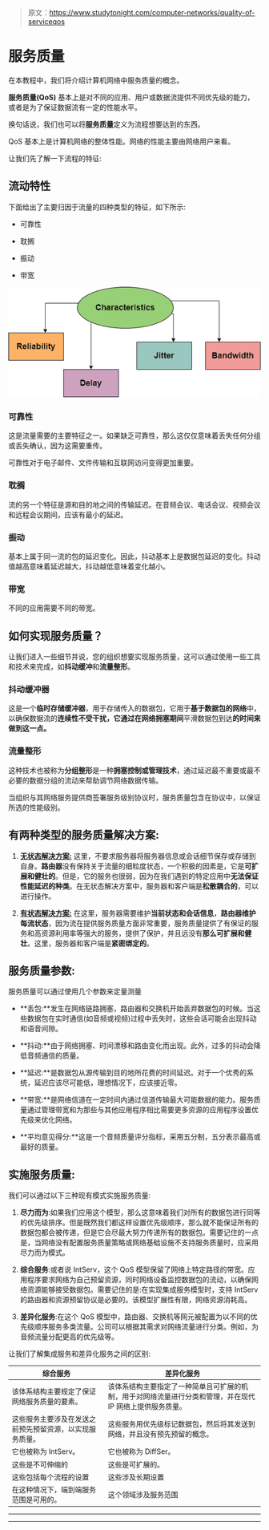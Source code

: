 > 原文：<https://www.studytonight.com/computer-networks/quality-of-serviceqos>

# 服务质量

在本教程中，我们将介绍计算机网络中服务质量的概念。

**服务质量(QoS)** 基本上是对不同的应用、用户或数据流提供不同优先级的能力，或者是为了保证数据流有一定的性能水平。

换句话说，我们也可以将**服务质量**定义为流程想要达到的东西。

QoS 基本上是计算机网络的整体性能。网络的性能主要由网络用户来看。

让我们先了解一下流程的特征:

## 流动特性

下面给出了主要归因于流量的四种类型的特征，如下所示:

*   可靠性

*   耽搁

*   振动

*   带宽

![](img/06a2939353ef7e403b5f530068015e55.png)

### 可靠性

这是流量需要的主要特征之一。如果缺乏可靠性，那么这仅仅意味着丢失任何分组或丢失确认，因为这需要重传。

可靠性对于电子邮件、文件传输和互联网访问变得更加重要。

### 耽搁

流的另一个特征是源和目的地之间的传输延迟。在音频会议、电话会议、视频会议和远程会议期间，应该有最小的延迟。

### 振动

基本上属于同一流的包的延迟变化。因此，抖动基本上是数据包延迟的变化。抖动值越高意味着延迟越大，抖动越低意味着变化越小。

### 带宽

不同的应用需要不同的带宽。

## 如何实现服务质量？

让我们进入一些细节并说，您的组织想要实现服务质量，这可以通过使用一些工具和技术来完成，如**抖动缓冲**和**流量整形**。

### 抖动缓冲器

这是一个**临时存储缓冲器**，用于存储传入的数据包，它用于**基于数据包的网络**中，以确保数据流的**连续性不受干扰，它通过在网络拥塞期间**平滑数据包到达**的时间来做到这一点。**

### 流量整形

这种技术也被称为**分组整形**是一种**拥塞控制或管理技术**，通过延迟最不重要或最不必要的数据分组的流动来帮助调节网络数据传输。

当组织与其网络服务提供商签署服务级别协议时，服务质量包含在协议中，以保证所选的性能级别。

## 有两种类型的服务质量解决方案:

1.  <u>**无状态解决方案:**</u> 这里，不要求服务器将服务器信息或会话细节保存或存储到自身。**路由器**没有保持关于流量的细粒度状态，一个积极的因素是，它是**可扩展和健壮的**。但是，它的服务也很弱，因为在我们遇到的特定应用中**无法保证性能延迟的种类**。在无状态解决方案中，服务器和客户端是**松散耦合的**，可以进行操作。

2.  <u>**有状态解决方案:**</u> 在这里，服务器需要维护**当前状态和会话信息**，**路由器维护每流状态**，因为流在提供服务质量方面非常重要，服务质量提供了有保证的服务和高资源利用率等强大的服务，提供了保护，并且远没有**那么可扩展和健壮**。这里，服务器和客户端是**紧密绑定的**。

## 服务质量参数:

服务质量可以通过使用几个参数来定量测量

*   **丢包:**发生在网络链路拥塞，路由器和交换机开始丢弃数据包的时候。当这些数据包在实时通信(如音频或视频)过程中丢失时，这些会话可能会出现抖动和语音间隙。

*   **抖动:**由于网络拥塞、时间漂移和路由变化而出现。此外，过多的抖动会降低音频通信的质量。

*   **延迟:**是数据包从源传输到目的地所花费的时间延迟。对于一个优秀的系统，延迟应该尽可能低，理想情况下，应该接近零。

*   **带宽:**是网络信道在一定时间内通过信道传输最大可能数据的能力。服务质量通过管理带宽和为那些与其他应用程序相比需要更多资源的应用程序设置优先级来优化网络。

*   **平均意见得分:**这是一个音频质量评分指标，采用五分制，五分表示最高或最好的质量。

## 实施服务质量:

我们可以通过以下三种现有模式实施服务质量:

1.  **尽力而为**:如果我们应用这个模型，那么这意味着我们对所有的数据包进行同等的优先级排序。但是既然我们都这样设置优先级顺序，那么就不能保证所有的数据包都会被传递，但是它会尽最大努力传递所有的数据包。需要记住的一点是，当网络没有配置服务质量策略或网络基础设施不支持服务质量时，应采用尽力而为模式。

2.  **综合服务**:或者说 IntServ，这个 QoS 模型保留了网络上特定路径的带宽。应用程序要求网络为自己预留资源，同时网络设备监控数据包的流动，以确保网络资源能够接受数据包。需要记住的是:在实现集成服务模型时，支持 IntServ 的路由器和资源预留协议是必要的。该模型扩展性有限，网络资源消耗高。

3.  **差异化服务**:在这个 QoS 模型中，路由器、交换机等网元被配置为以不同的优先级顺序服务多类流量。公司可以根据其需求对网络流量进行分类。例如，为音频流量分配更高的优先级等。

让我们了解集成服务和差异化服务之间的区别:

| 综合服务 | 差异化服务 |
| --- | --- |
| 该体系结构主要规定了保证网络服务质量的要素。 | 该体系结构主要指定了一种简单且可扩展的机制，用于对网络流量进行分类和管理，并在现代 IP 网络上提供服务质量。 |
| 这些服务主要涉及在发送之前预先预留资源，以实现服务质量。 | 这些服务用优先级标记数据包，然后将其发送到网络，并且没有预先预留的概念。 |
| 它也被称为 IntServ。 | 它也被称为 DiffSer。 |
| 这些是不可伸缩的 | 这些是可扩展的。 |
| 这些包括每个流程的设置 | 这些涉及长期设置 |
| 在这种情况下，端到端服务范围是可用的。 | 这个领域涉及服务范围 |



* * *

* * *